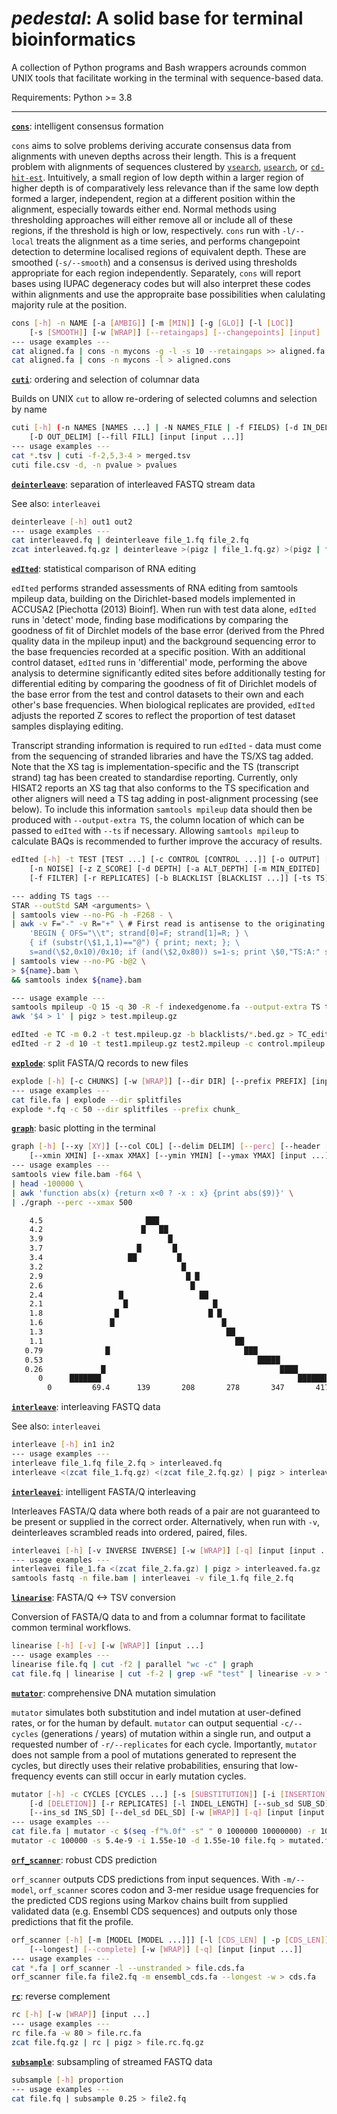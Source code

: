 # *pedestal*: A solid base for terminal bioinformatics

A collection of Python programs and Bash wrappers acrounds common UNIX tools that facilitate working in the terminal with sequence-based data.

Requirements: Python >= 3.8

---

[**`cons`**](cons): intelligent consensus formation

`cons` aims to solve problems deriving accurate consensus data from alignments with uneven depths across their length. This is a frequent problem with alignments of sequences clustered by [`vsearch`](https://github.com/torognes/vsearch), [`usearch`](http://www.drive5.com/usearch/), or [`cd-hit-est`](http://weizhongli-lab.org/cd-hit/). Intuitively, a small region of low depth within a larger region of higher depth is of comparatively less relevance than if the same low depth formed a larger, independent, region at a different position within the alignment, especially towards either end. Normal methods using thresholding approaches will either remove all or include all of these regions, if the threshold is high or low, respectively. `cons` run with `-l/--local` treats the alignment as a time series, and performs changepoint detection to determine localised regions of equivalent depth. These are smoothed (`-s/--smooth`) and a consensus is derived using thresholds appropriate for each region independently. Separately, `cons` will report bases using IUPAC degeneracy codes but will also interpret these codes within alignments and use the appropraite base possibilities when calulating majority rule at the position.
```bash
cons [-h] -n NAME [-a [AMBIG]] [-m [MIN]] [-g [GLO]] [-l [LOC]]
    [-s [SMOOTH]] [-w [WRAP]] [--retaingaps] [--changepoints] [input]
--- usage examples ---
cat aligned.fa | cons -n mycons -g -l -s 10 --retaingaps >> aligned.fa
cat aligned.fa | cons -n mycons -l > aligned.cons
```

[**`cuti`**](cuti): ordering and selection of columnar data

Builds on UNIX `cut` to allow re-ordering of selected columns and selection by name
```bash
cuti [-h] (-n NAMES [NAMES ...] | -N NAMES_FILE | -f FIELDS) [-d IN_DELIM]
    [-D OUT_DELIM] [--fill FILL] [input [input ...]]
--- usage examples ---
cat *.tsv | cuti -f-2,5,3-4 > merged.tsv
cuti file.csv -d, -n pvalue > pvalues
```

[**`deinterleave`**](deinterleave): separation of interleaved FASTQ stream data

See also: `interleavei`
```bash
deinterleave [-h] out1 out2
--- usage examples ---
cat interleaved.fq | deinterleave file_1.fq file_2.fq
zcat interleaved.fq.gz | deinterleave >(pigz | file_1.fq.gz) >(pigz | file_2.fq.gz)
```

[**`edIted`**](edIted): statistical comparison of RNA editing

`edIted` performs stranded assessments of RNA editing from samtools mpileup data, building on the Dirichlet-based models implemented in ACCUSA2 [Piechotta (2013) Bioinf]. When run with test data alone, `edIted` runs in 'detect' mode, finding base modifications by comparing the goodness of fit of Dirchlet models of the base error (derived from the Phred quality data in the mpileup input) and the background sequencing error to the base frequencies recorded at a specific position. With an additional control dataset, `edIted` runs in 'differential' mode, performing the above analysis to determine significantly edited sites before additionally testing for differential editing by comparing the goodness of fit of Dirichlet models of the base error from the test and control datasets to their own and each other's base frequencies. When biological replicates are provided, `edIted` adjusts the reported Z scores to reflect the proportion of test dataset samples displaying editing.

Transcript stranding information is required to run `edIted` - data must come from the sequencing of stranded libraries and have the TS/XS tag added. Note that the XS tag is implementation-specific and the TS (transcript strand) tag has been created to standardise reporting. Currently, only HISAT2 reports an XS tag that also conforms to the TS specification and other aligners will need a TS tag adding in post-alignment processing (see below). To include this information `samtools mpileup` data should then be produced with `--output-extra TS`, the column location of which can be passed to `edIted` with `--ts` if necessary. Allowing `samtools mpileup` to calculate BAQs is recommended to further improve the accuracy of results.
```bash
edIted [-h] -t TEST [TEST ...] [-c CONTROL [CONTROL ...]] [-o OUTPUT] [-e EDIT]
    [-n NOISE] [-z Z_SCORE] [-d DEPTH] [-a ALT_DEPTH] [-m MIN_EDITED]
    [-f FILTER] [-r REPLICATES] [-b BLACKLIST [BLACKLIST ...]] [-ts TS] [-q]

--- adding TS tags ---
STAR --outStd SAM <arguments> \
| samtools view --no-PG -h -F268 - \
| awk -v F="-" -v R="+" \ # First read is antisense to the originating transcript, otherwise swap + and -
    'BEGIN { OFS="\\t"; strand[0]=F; strand[1]=R; } \
    { if (substr(\$1,1,1)=="@") { print; next; }; \
    s=and(\$2,0x10)/0x10; if (and(\$2,0x80)) s=1-s; print \$0,"TS:A:" strand[s]; }' \
| samtools view --no-PG -b@2 \
> ${name}.bam \
&& samtools index ${name}.bam

--- usage example ---
samtools mpileup -Q 15 -q 30 -R -f indexedgenome.fa --output-extra TS test.bam | \
awk '$4 > 1' | pigz > test.mpileup.gz

edIted -e TC -m 0.2 -t test.mpileup.gz -b blacklists/*.bed.gz > TC_edit_sites.bed
edIted -r 2 -d 10 -t test1.mpileup.gz test2.mpileup -c control.mpileup.gz -o differential_AG_edit_sites.bed
```

[**`explode`**](explode): split FASTA/Q records to new files
```bash
explode [-h] [-c CHUNKS] [-w [WRAP]] [--dir DIR] [--prefix PREFIX] [input ...]
--- usage examples ---
cat file.fa | explode --dir splitfiles
explode *.fq -c 50 --dir splitfiles --prefix chunk_
```

[**`graph`**](graph): basic plotting in the terminal
```bash
graph [-h] [--xy [XY]] [--col COL] [--delim DELIM] [--perc] [--header [HEADER]]
    [--xmin XMIN] [--xmax XMAX] [--ymin YMIN] [--ymax YMAX] [input ...]
--- usage examples ---
samtools view file.bam -f64 \
| head -100000 \
| awk 'function abs(x) {return x<0 ? -x : x} {print abs($9)}' \
| ./graph --perc --xmax 500

    4.5                       ███
    4.2                      █   ██
    3.9                            █
    3.7                     █       █
    3.4                   ██         █
    3.2                               █
    2.9                                █ █
    2.6                                 █
    2.4                 █                 ██
    2.1                  █                   █
    1.8                █                    █ █
    1.6               █                        █
    1.3                                         ██
    1.1                                           ██
   0.79              █                              ███
   0.53                                                █████
   0.26             █                                       ████
      0      ███████                                            ████████████████
        0         69.4      139       208       278       347       417
```

[**`interleave`**](interleave): interleaving FASTQ data

See also: `interleavei`
```bash
interleave [-h] in1 in2
--- usage examples ---
interleave file_1.fq file_2.fq > interleaved.fq
interleave <(zcat file_1.fq.gz) <(zcat file_2.fq.gz) | pigz > interleaved.fq.gz
```

[**`interleavei`**](interleavei): intelligent FASTA/Q interleaving

Interleaves FASTA/Q data where both reads of a pair are not guaranteed to be present or supplied in the correct order. Alternatively, when run with `-v`, deinterleaves scrambled reads into ordered, paired, files.
```bash
interleavei [-h] [-v INVERSE INVERSE] [-w [WRAP]] [-q] [input [input ...]]
--- usage examples ---
interleavei file_1.fa <(zcat file_2.fa.gz) | pigz > interleaved.fa.gz
samtools fastq -n file.bam | interleavei -v file_1.fq file_2.fq
```

[**`linearise`**](linearise): FASTA/Q <-> TSV conversion

Conversion of FASTA/Q data to and from a columnar format to facilitate common terminal workflows.
```bash
linearise [-h] [-v] [-w [WRAP]] [input ...]
--- usage examples ---
linearise file.fq | cut -f2 | parallel "wc -c" | graph
cat file.fq | linearise | cut -f-2 | grep -wF "test" | linearise -v > test.fa
```

[**`mutator`**](mutator): comprehensive DNA mutation simulation

`mutator` simulates both substitution and indel mutation at user-defined rates, or for the human by default. `mutator` can output sequential `-c/--cycles` (generations / years) of mutation within a single run, and output a requested number of `-r/--replicates` for each cycle. Importantly, `mutator` does not sample from a pool of mutations generated to represent the cycles, but directly uses their relative probabilities, ensuring that low-frequency events can still occur in early mutation cycles.
```bash
mutator [-h] -c CYCLES [CYCLES ...] [-s [SUBSTITUTION]] [-i [INSERTION]]
    [-d [DELETION]] [-r REPLICATES] [-l INDEL_LENGTH] [--sub_sd SUB_SD]
    [--ins_sd INS_SD] [--del_sd DEL_SD] [-w [WRAP]] [-q] [input [input ...]]
--- usage examples ---
cat file.fa | mutator -c $(seq -f"%.0f" -s" " 0 1000000 10000000) -r 100 -i -d > mutated.fa
mutator -c 100000 -s 5.4e-9 -i 1.55e-10 -d 1.55e-10 file.fq > mutated.fa
```

[**`orf_scanner`**](orf_scanner): robust CDS prediction

`orf_scanner` outputs CDS predictions from input sequences. With `-m/--model`, `orf_scanner` scores codon and 3-mer residue usage frequencies for the predicted CDS regions using Markov chains built from supplied validated data (e.g. Ensembl CDS sequences) and outputs only those predictions that fit the profile.
```bash
orf_scanner [-h] [-m [MODEL [MODEL ...]]] [-l [CDS_LEN] | -p [CDS_LEN]] [--unstranded]
    [--longest] [--complete] [-w [WRAP]] [-q] [input [input ...]]
--- usage examples ---
cat *.fa | orf_scanner -l --unstranded > file.cds.fa
orf_scanner file.fa file2.fq -m ensembl_cds.fa --longest -w > cds.fa
```

[**`rc`**](rc): reverse complement
```bash
rc [-h] [-w [WRAP]] [input ...]
--- usage examples ---
rc file.fa -w 80 > file.rc.fa
zcat file.fq.gz | rc | pigz > file.rc.fq.gz
```

[**`subsample`**](subsample): subsampling of streamed FASTQ data
```bash
subsample [-h] proportion
--- usage examples ---
cat file.fq | subsample 0.25 > file2.fq
```
